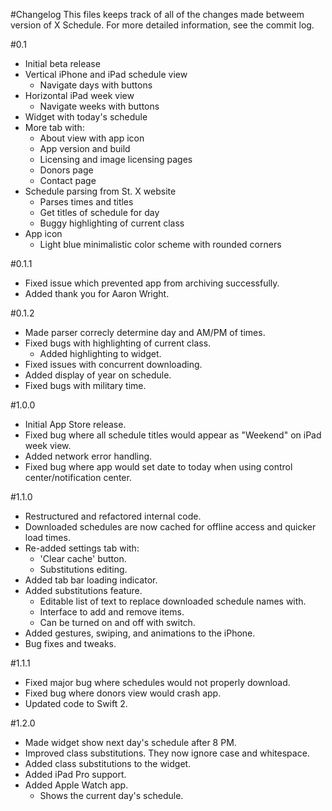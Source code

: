 #Changelog
This files keeps track of all of the changes made betweem version of X Schedule.  For more detailed information, see the commit log.

#0.1
- Initial beta release
- Vertical iPhone and iPad schedule view
  - Navigate days with buttons
- Horizontal iPad week view
  - Navigate weeks with buttons
- Widget with today's schedule
- More tab with:
  - About view with app icon
  - App version and build
  - Licensing and image licensing pages
  - Donors page
  - Contact page
- Schedule parsing from St. X website
  - Parses times and titles
  - Get titles of schedule for day
  - Buggy highlighting of current class
- App icon
  - Light blue minimalistic color scheme with rounded corners

#0.1.1
- Fixed issue which prevented app from archiving successfully.
- Added thank you for Aaron Wright.

#0.1.2
- Made parser correcly determine day and AM/PM of times.
- Fixed bugs with highlighting of current class.
  - Added highlighting to widget.
- Fixed issues with concurrent downloading.
- Added display of year on schedule.
- Fixed bugs with military time.

#1.0.0
- Initial App Store release.
- Fixed bug where all schedule titles would appear as "Weekend" on iPad week view.
- Added network error handling.
- Fixed bug where app would set date to today when using control center/notification center.

#1.1.0
- Restructured and refactored internal code.
- Downloaded schedules are now cached for offline access and quicker load times.
- Re-added settings tab with:
  - 'Clear cache' button.
  - Substitutions editing.
- Added tab bar loading indicator.
- Added substitutions feature.
  - Editable list of text to replace downloaded schedule names with.
  - Interface to add and remove items.
  - Can be turned on and off with switch.
- Added gestures, swiping, and animations to the iPhone.
- Bug fixes and tweaks.

#1.1.1
- Fixed major bug where schedules would not properly download.
- Fixed bug where donors view would crash app.
- Updated code to Swift 2.

#1.2.0
- Made widget show next day's schedule after 8 PM.
- Improved class substitutions.  They now ignore case and whitespace.
- Added class substitutions to the widget.
- Added iPad Pro support.
- Added Apple Watch app.
  - Shows the current day's schedule.

